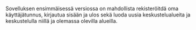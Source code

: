 Sovelluksen ensimmäisessä versiossa on mahdollista rekisteröitdä oma käyttäjätunnus, kirjautua sisään ja ulos sekä luoda uusia keskustelualueita ja keskustelulla niillä ja olemassa olevilla alueilla.
